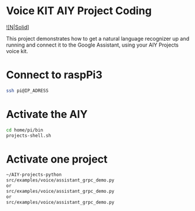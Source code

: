 # Voice KIT AIY Project Coding

[![N|Solid]](https://aiyprojects.withgoogle.com/voice/#users-guide-3-appendix)

This project demonstrates how to get a natural language recognizer up and running and connect it to the Google Assistant, using your AIY Projects voice kit.

# Connect to raspPi3

```sh
ssh pi@IP_ADRESS
```

# Activate the AIY

```sh
cd home/pi/bin
projects-shell.sh
```

# Activate one project

```sh
~/AIY-projects-python
src/examples/voice/assistant_grpc_demo.py
or
src/examples/voice/assistant_grpc_demo.py
or
src/examples/voice/assistant_grpc_demo.py
```
